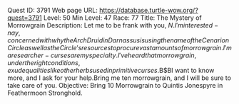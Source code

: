 Quest ID: 3791
Web page URL: https://database.turtle-wow.org/?quest=3791
Level: 50
Min Level: 47
Race: 77
Title: The Mystery of Morrowgrain
Description: Let me to be frank with you, $N.I'm interested - nay, concerned with why the Arch Druid in Darnassus is using the name of the Cenarion Circle as well as the Circle's resources to procure vast amounts of morrowgrain.I'm a researcher - curses are my specialty.I've heard that morrowgrain, under the right conditions, exude qualities like other herbs used in primitive curses.$B$BI want to know more, and I ask for your help.Bring me ten morrowgrain, and I will be sure to take care of you.
Objective: Bring 10 Morrowgrain to Quintis Jonespyre in Feathermoon Stronghold.
